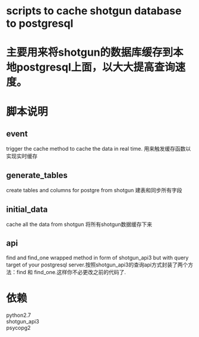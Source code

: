 # scripts to cache shotgun database to postgresql
# 主要用来将shotgun的数据库缓存到本地postgresql上面，以大大提高查询速度。
# 脚本说明

## event
trigger the cache method to cache the data in real time.
用来触发缓存函数以实现实时缓存

## generate_tables
create tables and columns for postgre from shotgun
建表和同步所有字段

## initial_data
cache all the data from shotgun
将所有shotgun数据缓存下来

## api
find and find_one wrapped method in form of shotgun_api3 but with query target of your postgresql server.按照shotgun_api3的查询api方式封装了两个方法：find 和 find_one.这样你不必更改之前的代码了.

# 依赖
python2.7<br>
shotgun_api3<br>
psycopg2

